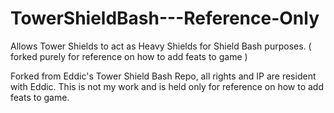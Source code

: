 # TowerShieldBash---Reference-Only
Allows Tower Shields to act as Heavy Shields for Shield Bash purposes. ( forked purely for reference on how to add feats to game )


Forked from Eddic's Tower Shield Bash Repo, all rights and IP are resident with Eddic. This is not my work and is held only for reference on how to add feats to game.
